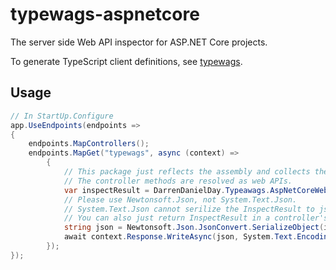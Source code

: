 # typewags-aspnetcore

The server side Web API inspector for ASP.NET Core projects.

To generate TypeScript client definitions, see [typewags](https://github.com/DarrenDanielDay/typewags).

## Usage

```cs
// In StartUp.Configure
app.UseEndpoints(endpoints =>
{
    endpoints.MapControllers();
    endpoints.MapGet("typewags", async (context) =>
        {
            // This package just reflects the assembly and collects the `controller`s in the given assembly.
            // The controller methods are resolved as web APIs.
            var inspectResult = DarrenDanielDay.Typeawags.AspNetCoreWebAPIInspector.AllInOne(typeof(Program).Assembly);
            // Please use Newtonsoft.Json, not System.Text.Json.
            // System.Text.Json cannot serilize the InspectResult to json correctly.
            // You can also just return InspectResult in a controller's method.
            string json = Newtonsoft.Json.JsonConvert.SerializeObject(inspectResult);
            await context.Response.WriteAsync(json, System.Text.Encoding.UTF8);
        });
});
```